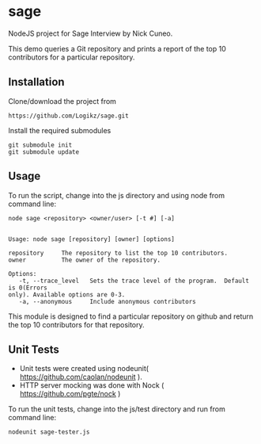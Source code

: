 sage
====

NodeJS project for Sage Interview by Nick Cuneo.  

This demo queries a Git repository and prints a report of the top 10 contributors for a particular repository.

Installation
------------
Clone/download the project from 

	https://github.com/Logikz/sage.git


Install the required submodules

	git submodule init
	git submodule update


Usage
-----
To run the script, change into the js directory and using node from command line:

	node sage <repository> <owner/user> [-t #] [-a]


	Usage: node sage [repository] [owner] [options]

	repository     The repository to list the top 10 contributors.
	owner          The owner of the repository.

	Options:
	   -t, --trace_level   Sets the trace level of the program.  Default is 0(Errors
	only). Available options are 0-3.
	   -a, --anonymous     Include anonymous contributors

This module is designed to find a particular repository on github and return the
 top 10 contributors for that repository.

Unit Tests
----------
 * Unit tests were created using nodeunit( https://github.com/caolan/nodeunit ).  
 * HTTP server mocking was done with Nock ( https://github.com/pgte/nock )

 To run the unit tests, change into the js/test directory and run from command line:
 
 	nodeunit sage-tester.js
